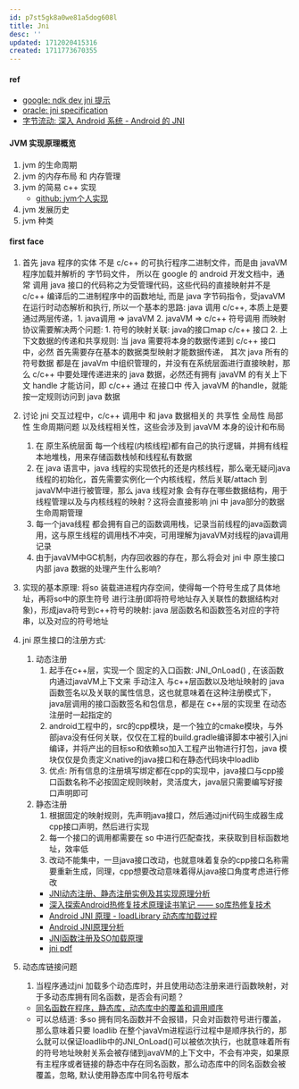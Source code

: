 ```yaml
---
id: p7st5gk8a0we81a5dog608l
title: Jni
desc: ''
updated: 1712020415316
created: 1711773670355
---
```

#### ref
- [google: ndk dev jni 提示](https://developer.android.com/training/articles/perf-jni?hl=zh-cn)
- [oracle: jni specification](https://docs.oracle.com/javase/7/docs/technotes/guides/jni/spec/jniTOC.html)
- [字节流动: 深入 Android 系统 - Android 的 JNI](https://cloud.tencent.com/developer/article/2122049)

#### JVM 实现原理概览
1. jvm 的生命周期 
2. jvm 的内存布局 和 内存管理
3. jvm 的简易 c++ 实现
   - [github: jvm个人实现](https://github.com/ArosyW/JVM)
4. jvm 发展历史
5. jvm 种类


#### first face
1. 首先 java 程序的实体 不是 c/c++ 的可执行程序二进制文件，而是由 javaVM 程序加载并解析的 字节码文件， 所以在 google 的 android 开发文档中，通常 调用 java 接口的代码称之为受管理代码，这些代码的直接映射并不是 c/c++ 编译后的二进制程序中的函数地址, 而是 java 字节码指令，受javaVM 在运行时动态解析和执行, 所以一个基本的思路: java 调用 c/c++, 本质上是要通过两层传递，1. java调用 => javaVM 2. javaVM => c/c++ 符号调用  而映射协议需要解决两个问题: 1. 符号的映射关联: java的接口map c/c++ 接口 2. 上下文数据的传递和共享规则: 当 java 需要将本身的数据传递到 c/c++ 接口中，必然 首先需要存在基本的数据类型映射才能数据传递， 其次 java 所有的符号数据 都是在 javaVm 中组织管理的，并没有在系统层面进行直接映射，那么 c/c++ 中要处理传递进来的 java 数据，必然还有拥有 javaVM 的有关上下文 handle 才能访问，即 c/c++ 通过 在接口中 传入 javaVM 的handle，就能按一定规则访问到 java 数据

2. 讨论 jni 交互过程中，c/c++ 调用中 和 java 数据相关的 共享性 全局性 局部性 生命周期问题 以及线程相关性，这些会涉及到 javaVM 本身的设计和布局
   1. 在 原生系统层面 每一个线程(内核线程)都有自己的执行逻辑，并拥有线程本地堆栈，用来存储函数栈帧和线程私有数据
   2. 在 java 语言中，java 线程的实现依托的还是内核线程，那么毫无疑问java线程的初始化，首先需要实例化一个内核线程，然后关联/attach 到javaVM中进行被管理，那么 java 线程对象 会有存在哪些数据结构，用于线程管理以及与内核线程的映射？这将会直接影响 jni 中 java部分的数据生命周期管理
   3. 每一个java线程 都会拥有自己的函数调用栈，记录当前线程的java函数调用，这与原生线程的调用栈不冲突，可用理解为javaVM对线程的java调用记录
   4. 由于javaVM中GC机制，内存回收器的存在，那么将会对 jni 中 原生接口内部 java 数据的处理产生什么影响?

3. 实现的基本原理: 将so 装载进进程内存空间，使得每一个符号生成了具体地址，再将so中的原生符号 进行注册(即将符号地址存入关联性的数据结构对象)，形成java符号到c++符号的映射: java 层函数名和函数签名对应的字符串，以及对应的符号地址

5. jni 原生接口的注册方式:
    1. 动态注册
       1. 起手在c++层，实现一个 固定的入口函数: JNI_OnLoad() , 在该函数内通过javaVM上下文来 手动注入 与c++层函数以及地址映射的 java函数签名以及关联的属性信息，这也就意味着在这种注册模式下，java层调用的接口函数签名和包信息，都是在 c++层的实现里 在动态注册时一起指定的
       2. android工程中的，src的cpp模块，是一个独立的cmake模块，与外部java没有任何关联，仅仅在工程的build.gradle编译脚本中被引入jni编译，并将产出的目标so和依赖so加入工程产出物进行打包，java 模块仅仅是负责定义native的java接口和在静态代码块中loadlib
       3. 优点: 所有信息的注册填写绑定都在cpp的实现中，java接口与cpp接口函数名称不必按固定规则映射，灵活度大，java层只需要编写好接口声明即可
    2. 静态注册
       1. 根据固定的映射规则，先声明java接口，然后通过jni代码生成器生成cpp接口声明，然后进行实现
       2. 每一个接口的调用都需要在 so 中进行匹配查找，来获取到目标函数地址，效率低
       3. 改动不能集中，一旦java接口改动，也就意味着复杂的cpp接口名称需要重新生成，同理，cpp想要改动意味着得从java接口角度考虑进行修改
       - [JNI动态注册、静态注册实例及其实现原理分析](https://zhuanlan.zhihu.com/p/520523247)
       - [深入探索Android热修复技术原理读书笔记 —— so库热修复技术](https://www.cnblogs.com/huansky/p/14757298.html)
       - [Android JNI 原理 - loadLibrary 动态库加载过程](https://rangerzhou.top/2019/10/25/Android/JNI-Study/#comment-gitalk)
       - [Android JNI原理分析](https://gityuan.com/2016/05/28/android-jni/)
       - [JNI函数注册及SO加载原理](https://www.jianshu.com/p/4ab830aa935e)
       - [jni pdf](https://www.uni-ulm.de/fileadmin/website_uni_ulm/iui.inst.200/files/staff/domaschka/misc/jni_programmers_guide_spec.pdf)

6. 动态库链接问题
   1. 当程序通过jni 加载多个动态库时，并且使用动态注册来进行函数映射，对于多动态库拥有同名函数，是否会有问题？
   - [同名函数在程序，静态库，动态库中的覆盖和调用顺序](https://developer.aliyun.com/article/243750)
   - 可以总结道: 多so 拥有同名函数并不会报错，只会对函数符号进行覆盖，那么意味着只要 loadlib 在整个javaVm进程运行过程中是顺序执行的，那么就可以保证loadlib中的JNI_OnLoad()可以被依次执行，也就意味着所有的符号地址映射关系会被存储到javaVM的上下文中，不会有冲突，如果原有主程序或者链接的静态中存在同名函数，那么动态库中的同名函数会被覆盖，忽略, 默认使用静态库中同名符号版本